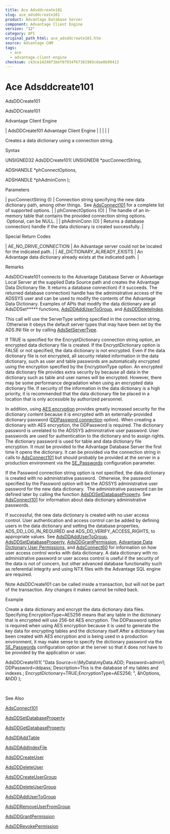 ```yaml
---
title: Ace Adsddcreate101
slug: ace_adsddcreate101
product: Advantage Database Server
component: Advantage Client Engine
version: "12"
category: API
original_path_html: ace_adsddcreate101.htm
source: Advantage CHM
tags:
  - ace
  - advantage-client-engine
checksum: c43ce14248f1bef07934f67381903cdae0b99413
---
```


# Ace Adsddcreate101

AdsDDCreate101

AdsDDCreate101

Advantage Client Engine

| AdsDDCreate101  Advantage Client Engine |  |  |  |  |

Creates a data dictionary using a connection string.

Syntax

UNSIGNED32 AdsDDCreate101( UNSIGNED8 \*pucConnectString,

ADSHANDLE \*phConnectOptions,

ADSHANDLE \*phAdminConn );

Parameters

| pucConnectString (I) | Connection string specifying the new data dictionary path, among other things.  See [AdsConnect101](ace_adsconnect101.md) for a complete list of supported options. |
| phConnectOptions (O) | The handle of an in-memory table that contains the provided connection string options.  Optional, can be NULL. |
| phAdminConn (O) | Returns a database connection) handle if the data dictionary is created successfully. |

Special Return Codes

| AE\_NO\_DRIVE\_CONNECTION | An Advantage server could not be located for the indicated path. |
| AE\_DICTIONARY\_ALREADY\_EXISTS | An Advantage data dictionary already exists at the indicated path. |

Remarks

AdsDDCreate101 connects to the Advantage Database Server or Advantage Local Server at the supplied Data Source path and creates the Advantage Data Dictionary file. It returns a database connection) if it succeeds. The returned database connection) handle has the administrative access of the ADSSYS user and can be used to modify the contents of the Advantage Data Dictionary. Examples of APIs that modify the data dictionary are all AdsDDSet\*\*\*\*\* functions, [AdsDDAddUserToGroup](ace_adsddaddusertogroup.md), and [AdsDDDeleteIndex](ace_adsdddeleteindex.md).

This call will use the ServerType setting specified in the connection string.  Otherwise it obeys the default server types that may have been set by the ADS.INI file or by calling [AdsSetServerType](ace_adssetservertype.md).

If TRUE is specified for the EncryptDictionary connection string option, an encrypted data dictionary file is created. If the EncryptDictionary option is FALSE or not specified, the data dictionary is not encrypted. Even if the data dictionary file is not encrypted, all security related information in the data dictionary, such as user and table passwords are automatically encrypted using the encryption specified by the EncryptionType option. An encrypted data dictionary file provides extra security by because all data in the dictionary such as table and user names will be encrypted. However, there may be some performance degradation when using an encrypted data dictionary file. If security of the information in the data dictionary is a high priority, it is recommended that the data dictionary file be placed in a location that is only accessible by authorized personnel.

In addition, using [AES encryption](master_encryption.md) provides greatly increased security for the dictionary content because it is encrypted with an externally-provided dictionary password ([DDPassword connection](ace_adsconnect101.md) option). When creating a dictionary with AES encryption, the DDPassword is required. The dictionary password is unrelated to the ADSSYS administrative user password. User passwords are used for authentication to the dictionary and to assign rights. The dictionary password is used for table and data dictionary file encryption. It must be provided to the Advantage Database Server the first time it opens the dictionary. It can be provided via the connection string in calls to [AdsConnect101](ace_adsconnect101.md) but should probably be provided at the server in a production environment via the [SE\_Passwords](master_se_passwords.md) configuration parameter.

If the Password connection string option is not specified, the data dictionary is created with no administrative password.  Otherwise, the password specified by the Password option will be the ADSSYS administrative user password for the new data dictionary.  The administrative password can be defined later by calling the function [AdsDDSetDatabaseProperty](ace_adsddsetdatabaseproperty.md). See [AdsConnect101](ace_adsconnect101.md) for information about data dictionary administrative passwords.

If successful, the new data dictionary is created with no user access control. User authentication and access control can be added by defining users in the data dictionary and setting the database properties, ADS\_DD\_LOG\_IN\_REQUIRED and ADS\_DD\_VERIFY\_ACCESS\_RIGHTS, to appropriate values. See [AdsDDAddUserToGroup](ace_adsddaddusertogroup.md), [AdsDDSetDatabaseProperty](ace_adsddsetdatabaseproperty.md), [AdsDDGrantPermission](ace_adsddgrantpermission.md), [Advantage Data Dictionary User Permissions](master_advantage_data_dictionary_user_permissions.md), and [AdsConnect60](ace_adsconnect60.md) for information on how user access control works with data dictionary. A data dictionary with no administrative password or user access control is useful if the security of the data is not of concern, but other advanced database functionality such as referential integrity and using NTX files with the Advantage SQL engine are required.

Note AdsDDCreate101 can be called inside a transaction, but will not be part of the transaction. Any changes it makes cannot be rolled back.

Example

Create a data dictionary and encrypt the data dictionary data files. Specifying EncryptionType=AES256 means that any table in the dictionary that is encrypted will use 256-bit AES encryption. The DDPassword option is required when using AES encryption because it is used to generate the key data for encrypting tables and the dictionary itself.After a dictionary has been created with AES encryption and is being used in a production environment, it may make sense to specify the dictionary password via the [SE\_Passwords](master_se_passwords.md) configuration option at the server so that it does not have to be provided by the application or user.

AdsDDCreate101( "Data Source=n:\\MyData\\myData.ADD; Password=admin1; DDPassword=ddpass; Description=This is the database of my tables and indexes.; EncryptDictionary=TRUE;EncryptionType=AES256; ", &hOptions, &hDD );

 

See Also

[AdsConnect101](ace_adsconnect101.md)

[AdsDDSetDatabaseProperty](ace_adsddsetdatabaseproperty.md)

[AdsDDGetDatabaseProperty](ace_adsddgetdatabaseproperty.md)

[AdsDDAddTable](ace_adsddaddtable.md)

[AdsDDAddIndexFile](ace_adsddaddindexfile.md)

[AdsDDCreateUser](ace_adsddcreateuser.md)

[AdsDDDeleteUser](ace_adsdddeleteuser.md)

[AdsDDCreateUserGroup](ace_adsddcreateusergroup.md)

[AdsDDDeleteUserGroup](ace_adsdddeleteusergroup.md)

[AdsDDAddUserToGroup](ace_adsddaddusertogroup.md)

[AdsDDRemoveUserFromGroup](ace_adsddremoveuserfromgroup.md)

[AdsDDGrantPermission](ace_adsddgrantpermission.md)

[AdsDDRevokePermission](ace_adsddrevokepermission.md)
